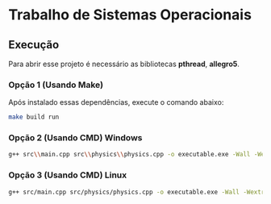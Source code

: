 # Trabalho de Sistemas Operacionais

## Execução
Para abrir esse projeto é necessário as bibliotecas **pthread**, **allegro5**.

### Opção 1 (Usando Make)

Após instalado essas dependências, execute o comando abaixo:
```bash
make build run
```

### Opção 2 (Usando CMD) Windows

```bash
g++ src\\main.cpp src\\physics\\physics.cpp -o executable.exe -Wall -Wextra -Wshadow -Wconversion -lallegro -lallegro_font -lallegro_primitives -lallegro_image
```

### Opção 3 (Usando CMD) Linux

```bash
g++ src/main.cpp src/physics/physics.cpp -o executable.exe -Wall -Wextra -Wshadow -Wconversion -lallegro -lallegro_font -lallegro_primitives -lallegro_image
```